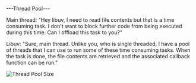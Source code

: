 ---Thread Pool---

Main thread:
"Hey libuv, I need to read file contents but that is a time consuming task. I don't
want to block further code from being executed during this time. Can I offload this
task to you?"

Libuv:
"Sure, main thread. Unlike you, who is single threaded, I have a pool of threads
that I can use to run some of these time consuming tasks. When the task is done,
the file contents are retrieved and the associated callback function can be run."


![Thread Pool Size](https://github.com/AbhishekPethe/NodeJS-CodeV/assets/82797230/109cb114-7807-4147-bdce-9d4c6cd5be68)
